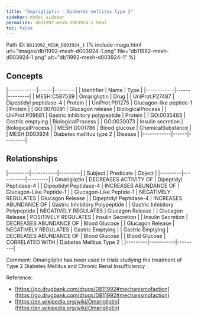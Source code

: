 ```yaml
---
title: "Omarigliptin - Diabetes mellitus type 2"
sidebar: mydoc_sidebar
permalink: db11992-mesh-d003924-1.html
toc: false 
---
```



Path ID: `DB11992_MESH_D003924_1`
{% include image.html url="images/db11992-mesh-d003924-1.png" file="db11992-mesh-d003924-1.png" alt="db11992-mesh-d003924-1" %}

## Concepts

|------------|------|---------|
| Identifier | Name | Type    |
|------------|------|---------|
| MESH:C587539 | Omarigliptin | Drug |
| UniProt:P27487 | Dipeptidyl peptidase-4 | Protein |
| UniProt:P01275 | Glucagon-like peptide-1 | Protein |
| GO:0070091 | Glucagon release | BiologicalProcess |
| UniProt:P09681 | Gastric inhibitory polypeptide | Protein |
| GO:0035483 | Gastric emptying | BiologicalProcess |
| GO:0030073 | Insulin secretion | BiologicalProcess |
| MESH:D001786 | Blood glucose | ChemicalSubstance |
| MESH:D003924 | Diabetes mellitus type 2 | Disease |
|------------|------|---------|

## Relationships

|---------|-----------|---------|
| Subject | Predicate | Object  |
|---------|-----------|---------|
| Omarigliptin | DECREASES ACTIVITY OF | Dipeptidyl Peptidase-4 |
| Dipeptidyl Peptidase-4 | INCREASES ABUNDANCE OF | Glucagon-Like Peptide-1 |
| Glucagon-Like Peptide-1 | NEGATIVELY REGULATES | Glucagon Release |
| Dipeptidyl Peptidase-4 | INCREASES ABUNDANCE OF | Gastric Inhibitory Polypeptide |
| Gastric Inhibitory Polypeptide | NEGATIVELY REGULATES | Glucagon Release |
| Glucagon Release | POSITIVELY REGULATES | Insulin Secretion |
| Insulin Secretion | DECREASES ABUNDANCE OF | Blood Glucose |
| Glucagon Release | NEGATIVELY REGULATES | Gastric Emptying |
| Gastric Emptying | DECREASES ABUNDANCE OF | Blood Glucose |
| Blood Glucose | CORRELATED WITH | Diabetes Mellitus Type 2 |
|---------|-----------|---------|

Comment: Omarigliptin has been used in trials studying the treatment of Type 2 Diabetes Mellitus and Chronic Renal Insufficiency

Reference: 
  - [https://go.drugbank.com/drugs/DB11992#mechanismofaction](https://go.drugbank.com/drugs/DB11992#mechanismofaction)
  - [https://en.wikipedia.org/wiki/Omarigliptin](https://en.wikipedia.org/wiki/Omarigliptin)
